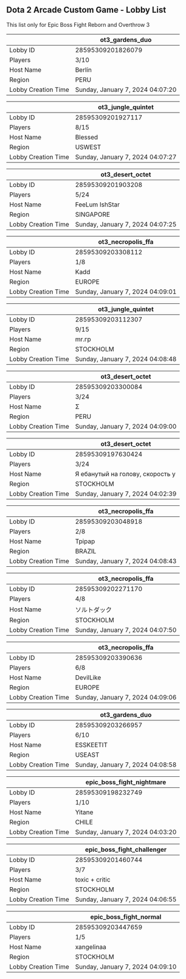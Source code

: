 ## Dota 2 Arcade Custom Game - Lobby List

This list only for Epic Boss Fight Reborn and Overthrow 3

|  | ot3_gardens_duo |
| ------ | ------ |
| Lobby ID | 28595309201826079 |
| Players | 3/10 |
| Host Name | Berlín |
| Region | PERU |
| Lobby Creation Time | Sunday, January 7, 2024 04:07:20 |


|  | ot3_jungle_quintet |
| ------ | ------ |
| Lobby ID | 28595309201927117 |
| Players | 8/15 |
| Host Name | Blessed |
| Region | USWEST |
| Lobby Creation Time | Sunday, January 7, 2024 04:07:27 |


|  | ot3_desert_octet |
| ------ | ------ |
| Lobby ID | 28595309201903208 |
| Players | 5/24 |
| Host Name | FeeLum IshStar |
| Region | SINGAPORE |
| Lobby Creation Time | Sunday, January 7, 2024 04:07:25 |


|  | ot3_necropolis_ffa |
| ------ | ------ |
| Lobby ID | 28595309203308112 |
| Players | 1/8 |
| Host Name | Kadd |
| Region | EUROPE |
| Lobby Creation Time | Sunday, January 7, 2024 04:09:01 |


|  | ot3_jungle_quintet |
| ------ | ------ |
| Lobby ID | 28595309203112307 |
| Players | 9/15 |
| Host Name | mr.гр |
| Region | STOCKHOLM |
| Lobby Creation Time | Sunday, January 7, 2024 04:08:48 |


|  | ot3_desert_octet |
| ------ | ------ |
| Lobby ID | 28595309203300084 |
| Players | 3/24 |
| Host Name | Σ |
| Region | PERU |
| Lobby Creation Time | Sunday, January 7, 2024 04:09:00 |


|  | ot3_desert_octet |
| ------ | ------ |
| Lobby ID | 28595309197630424 |
| Players | 3/24 |
| Host Name | Я ебанутый на голову, скорость у |
| Region | STOCKHOLM |
| Lobby Creation Time | Sunday, January 7, 2024 04:02:39 |


|  | ot3_necropolis_ffa |
| ------ | ------ |
| Lobby ID | 28595309203048918 |
| Players | 2/8 |
| Host Name | Tpipap |
| Region | BRAZIL |
| Lobby Creation Time | Sunday, January 7, 2024 04:08:43 |


|  | ot3_necropolis_ffa |
| ------ | ------ |
| Lobby ID | 28595309202271170 |
| Players | 4/8 |
| Host Name | ソルトダック |
| Region | STOCKHOLM |
| Lobby Creation Time | Sunday, January 7, 2024 04:07:50 |


|  | ot3_necropolis_ffa |
| ------ | ------ |
| Lobby ID | 28595309203390636 |
| Players | 6/8 |
| Host Name | DevilLike |
| Region | EUROPE |
| Lobby Creation Time | Sunday, January 7, 2024 04:09:06 |


|  | ot3_gardens_duo |
| ------ | ------ |
| Lobby ID | 28595309203266957 |
| Players | 6/10 |
| Host Name | ESSKEETIT |
| Region | USEAST |
| Lobby Creation Time | Sunday, January 7, 2024 04:08:58 |


|  | epic_boss_fight_nightmare |
| ------ | ------ |
| Lobby ID | 28595309198232749 |
| Players | 1/10 |
| Host Name | Yitane |
| Region | CHILE |
| Lobby Creation Time | Sunday, January 7, 2024 04:03:20 |


|  | epic_boss_fight_challenger |
| ------ | ------ |
| Lobby ID | 28595309201460744 |
| Players | 3/7 |
| Host Name | toxic + critic |
| Region | STOCKHOLM |
| Lobby Creation Time | Sunday, January 7, 2024 04:06:55 |


|  | epic_boss_fight_normal |
| ------ | ------ |
| Lobby ID | 28595309203447659 |
| Players | 1/5 |
| Host Name | xangelinaa |
| Region | STOCKHOLM |
| Lobby Creation Time | Sunday, January 7, 2024 04:09:10 |


